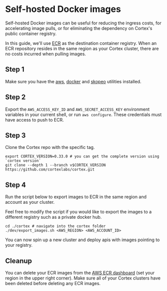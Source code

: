 # Self-hosted Docker images

Self-hosted Docker images can be useful for reducing the ingress costs, for accelerating image pulls, or for eliminating the dependency on Cortex's public container registry.

In this guide, we'll use [ECR](https://aws.amazon.com/ecr/) as the destination container registry. When an ECR repository resides in the same region as your Cortex cluster, there are no costs incurred when pulling images.

## Step 1

Make sure you have the [aws](https://docs.aws.amazon.com/cli/latest/userguide/install-cliv1.html), [docker](https://docs.docker.com/get-docker/) and [skopeo](https://github.com/containers/skopeo/blob/master/install.md) utilities installed.

## Step 2

Export the `AWS_ACCESS_KEY_ID` and `AWS_SECRET_ACCESS_KEY` environment variables in your current shell, or run `aws configure`. These credentials must have access to push to ECR.

## Step 3

Clone the Cortex repo with the specific tag.

```
export CORTEX_VERSION=0.33.0 # you can get the complete version using `cortex version`
git clone --depth 1 --branch v$CORTEX_VERSION https://github.com/cortexlabs/cortex.git
```

## Step 4

Run the script below to export images to ECR in the same region and account as your cluster.

Feel free to modify the script if you would like to export the images to a different registry such as a private docker hub.

```
cd ./cortex # navigate into the cortex folder
./dev/export_images.sh <AWS_REGION> <AWS_ACCOUNT_ID>
```

You can now spin up a new cluster and deploy apis with images pointing to your registry.

## Cleanup

You can delete your ECR images from the [AWS ECR dashboard](https://console.aws.amazon.com/ecr/repositories) (set your region in the upper right corner). Make sure all of your Cortex clusters have been deleted before deleting any ECR images.